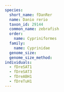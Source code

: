 ```yaml
---
species:
  short_name: fDanRer
  name: Danio rerio
  taxon_id: 29144
  common_name: zebrafish
  order:
    name: Cypriniformes
  family:
    name: Cyprinidae
  genome_size: 
  genome_size_method:
individuals:
  - fDreSAT1
  - fDreSAT3
  - fDreABH1
  - fDreTuH1
---
```

